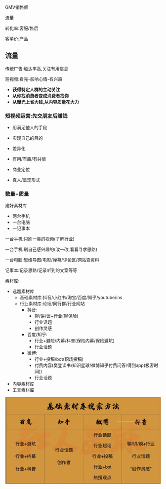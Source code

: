 GMV销售额

流量

转化率:客服/售后

客单价:产品

流量
--

传统广告:触达率高,关注有用信息

短视频:看完-影响心情-有兴趣

* **获得特定人群的主动关注**
* **从你找消费者变成消费者找你**
* **从曝光上省大钱,从内容质量花大力**

### 短视频运营:先交朋友后赚钱

* 用满足他人的手段
* 实现自己的目的
* 差异化

* 有用/有趣/有共情
* 商业定位
* 真人/呈现形式

### 数量+质量

建好素材库

* 两台手机
* 一台电脑
* 一记事本

一台手机:只刷一类的视频(了解行业)

一台手机:刷自己感兴趣的(改一改,看看寻求思路)

一台电脑:思维导图/电影/弹幕/评论区/网站查资料

记事本:记录思路/记录听到的文案等等

素材库:

* 选题素材库
  * 基础素材库:抖音/小红书/淘宝/百度/知乎/youtube/ins
  * 行业素材库:论坛/同行群/行业网站
    * 抖音:
      * 聊/讲/谈+行业(聊保险)
      * 行业话题
      * 创作灵感
    * 百度/知乎:
      * 行业+避险/内幕/科普(保险内幕/保险避坑)
      * 行业话题
    * 微博:
      * 行业+投稿/bot(职场投稿)
      * 付费内容(樊登读书/知识星球/微博知乎付费问答/得到app(极客时间))
      * 行业话题
* 内容素材库
* 工具素材库

![](resources/C72D154EB45E376AA81BEAA88E12BDC1.jpg)

